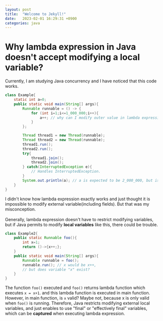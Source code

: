 ```yaml
---
layout: post
title:  "Welcome to Jekyll!"
date:   2023-02-01 16:29:31 +0900
categories: java
---
```

<h1>Why lambda expression in Java doesn't accept modifying a local variable?</h1>

Currently, I am studying Java concurrency and I have noticed that this code works.<br>
```java
class Example{
    static int a=0;
    public static void main(String[] args){
        Runnable runnable = () -> {
            for (int i=1;i<=1_000_000;i++){
                a++; // why can I modify outer value in lambda expression?
            }
        };

        Thread thread1 = new Thread(runnable);
        Thread thread2 = new Thread(runnable);
        thread1.run();
        thread2.run();
        try{
            thread1.join();
            thread2.join();
        } catch(InterruptedException e){
            // Handles InterruptedException.
        }
        System.out.println(a); // a is expected to be 2_000_000, but isn't.
    }
}
```
I didn't know how lambda expression exactly works and just thought it is impossible to modify external variable(including fields). But that was my misconception.<br><br>
Generally, lambda expression doesn't have to restrict modifying variables, but if Java permits to modify <b>local variables</b> like this, there could be trouble.
```java
class Example2{
    public static Runnable foo(){
        int x=1;
        return ()->{x++;};
    }
    public static void main(String[] args){
        Runnable runnable = foo();
        runnable.run(); // x would be x++, 
        // but does variable "x" exist?
    }
}
```
The function `foo()` executed and `foo()` returns lambda function which executes `x = x+1`. and this lambda function is executed in main function. <br>
However, in main function, is `x` valid? Maybe not, because x is only valid when `foo()` is running. Therefore, Java restricts modifying external local variables, and just enables to use "final" or "effectively final" variables, which can be <b>captured</b> when executing lambda expression.
